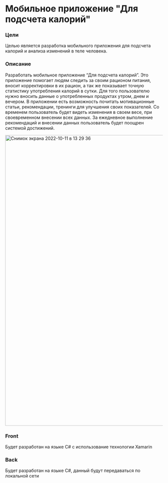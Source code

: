 # Мобильное приложение "Для подсчета калорий"

### Цели

Целью является разработка мобильного приложения для подсчета калорий и анализа изменений в теле человека.

### Описание

Разработать мобильное приложение “Для подсчета калорий”. Это приложение помогает людям следить за своим рационом питания, вносит корректировки в их рацион, а так же показывает точную статистику употребления калорий в сутки. Для того пользователю нужно вносить данные о употребленных продуктах утром, днем и вечером. В приложении есть возможность почитать мотивационные статьи, рекомендации, тренинги для улучшения своих показателей.
Со временем пользователь будет видеть изменения в своем весе, при своевременном внесении всех данных. За ежедневное выполнение рекомендаций и внесении данных пользователь будет поощрен системой достижений.


<img width="931" alt="Снимок экрана 2022-10-11 в 13 29 36" src="https://user-images.githubusercontent.com/93987241/195150199-e02cc7f1-1292-4c7d-bf84-e0ae8dc67efa.png">


### Front 

Будет разработан на языке C# с использование технологии Xamarin

### Back 

Будет разработан на языке C#, данный будут передаваться по локальной сети
